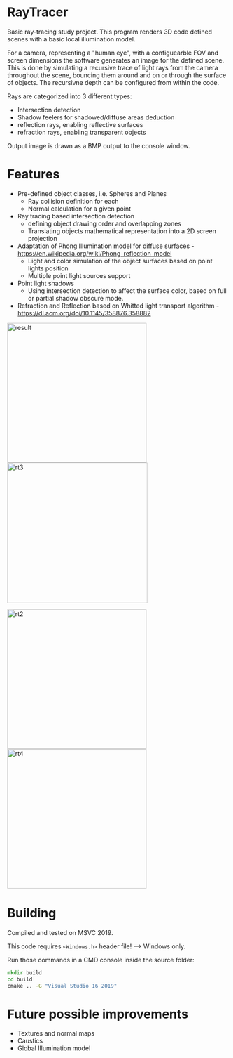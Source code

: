 # RayTracer
Basic ray-tracing study project.
This program renders 3D code defined scenes with a basic local illumination
model.<br>

For a camera, representing a "human eye", with a configuearble FOV and screen dimensions the software generates an image for the defined scene.
This is done by simulating a recursive trace of light rays from the camera throughout the scene, bouncing them around and on or through the surface of objects.
The recursivne depth can be configured from within the code.

Rays are categorized into 3 different types:
  - Intersection detection
  - Shadow feelers for shadowed/diffuse areas deduction
  - reflection rays, enabling reflective surfaces
  - refraction rays, enabling transparent objects

Output image is drawn as a BMP output to the console window.

# Features
  - Pre-defined object classes, i.e. Spheres and Planes
    -  Ray collision definition for each
    -  Normal calculation for a given point
  - Ray tracing based intersection detection
    -  defining object drawing order and overlapping zones
    -  Translating objects mathematical representation into a 2D screen projection
  - Adaptation of Phong Illumination model for diffuse surfaces - https://en.wikipedia.org/wiki/Phong_reflection_model
    - Light and color simulation of the object surfaces based on point lights position
    - Multiple point light sources support
  - Point light shadows
    - Using intersection detection to affect the surface color, based on full or partial shadow obscure mode.
  - Refraction and Reflection based on Whitted light transport algorithm - https://dl.acm.org/doi/10.1145/358876.358882


<img width="318" alt="result" src="https://user-images.githubusercontent.com/15870496/112654121-21341c80-8e60-11eb-8157-272d5f823cfe.png"> <img width="320" alt="rt3" src="https://user-images.githubusercontent.com/15870496/112795906-e1448380-9071-11eb-87ea-cc593c6f58d6.png">

<img width="318" alt="rt2" src="https://user-images.githubusercontent.com/15870496/112795548-58c5e300-9071-11eb-8331-2141346baa49.png"> <img width="318" alt="rt4" src="https://user-images.githubusercontent.com/15870496/112796262-67f96080-9072-11eb-8532-1f7f5bb8305d.png">


# Building
Compiled and tested on MSVC 2019.

This code requires `<Windows.h>` header file! --> Windows only.

Run those commands in a CMD console inside the source folder:
```bat 
mkdir build
cd build
cmake .. -G "Visual Studio 16 2019"
```

# Future possible improvements
  - Textures and normal maps
  - Caustics
  - Global Illumination model 


